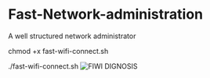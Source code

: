 # Fast-Network-administration
A well structured network administrator 

chmod +x fast-wifi-connect.sh

./fast-wifi-connect.sh
![FIWI DIGNOSIS](https://github.com/user-attachments/assets/9a2212fc-fb90-438a-8a63-d70ccba95155)


